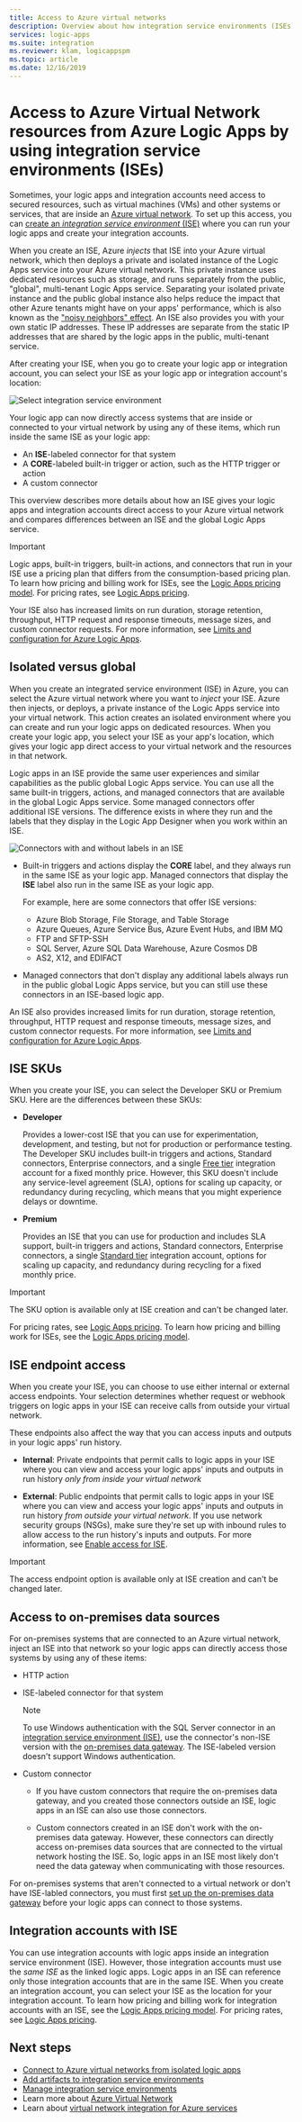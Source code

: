 ```yaml
---
title: Access to Azure virtual networks
description: Overview about how integration service environments (ISEs) help logic apps access Azure virtual networks (VNETs)
services: logic-apps
ms.suite: integration
ms.reviewer: klam, logicappspm
ms.topic: article
ms.date: 12/16/2019
---
```


# Access to Azure Virtual Network resources from Azure Logic Apps by using integration service environments (ISEs)

Sometimes, your logic apps and integration accounts need access to secured resources, 
such as virtual machines (VMs) and other systems or services, that are inside an 
[Azure virtual network](../virtual-network/virtual-networks-overview.md). 
To set up this access, you can 
[create an *integration service environment* (ISE)](../logic-apps/connect-virtual-network-vnet-isolated-environment.md) 
where you can run your logic apps and create your integration accounts.

When you create an ISE, Azure *injects* that ISE into your Azure virtual network, which then deploys a private and isolated instance of the Logic Apps service into your Azure virtual network. This private instance uses dedicated resources such as storage, 
and runs separately from the public, "global", multi-tenant Logic Apps service. 
Separating your isolated private instance and the public global 
instance also helps reduce the impact that other Azure tenants 
might have on your apps' performance, which is also known as the 
["noisy neighbors" effect](https://en.wikipedia.org/wiki/Cloud_computing_issues#Performance_interference_and_noisy_neighbors). An ISE also provides you with your own static IP addresses. These IP addresses are separate from the static IP addresses that are shared by the logic apps in the public, multi-tenant service.

After creating your ISE, when you go to create your logic app 
or integration account, you can select your ISE as your logic 
app or integration account's location:

![Select integration service environment](./media/connect-virtual-network-vnet-isolated-environment-overview/select-logic-app-integration-service-environment.png)

Your logic app can now directly access systems that are inside or connected to your virtual network by using any of these items, which run inside the same ISE as your logic app:

* An **ISE**-labeled connector for that system
* A **CORE**-labeled built-in trigger or action, such as the HTTP trigger or action
* A custom connector

This overview describes more details about how an ISE gives your logic apps 
and integration accounts direct access to your Azure virtual network and 
compares differences between an ISE and the global Logic Apps service.

> [!IMPORTANT]
> Logic apps, built-in triggers, built-in actions, and connectors that run in 
> your ISE use a pricing plan that differs from the consumption-based pricing plan. 
> To learn how pricing and billing work for ISEs, see the [Logic Apps pricing model](../logic-apps/logic-apps-pricing.md#fixed-pricing). For pricing rates, see [Logic Apps pricing](../logic-apps/logic-apps-pricing.md).
>
> Your ISE also has increased limits on run duration, storage retention, throughput, 
> HTTP request and response timeouts, message sizes, and custom connector requests. 
> For more information, see [Limits and configuration for Azure Logic Apps](logic-apps-limits-and-config.md).

<a name="difference"></a>

## Isolated versus global

When you create an integrated service environment (ISE) in Azure, you can select the Azure virtual network where you want to *inject* your ISE. Azure then injects, or deploys, a private instance of the Logic Apps service into your virtual network. This action creates an isolated environment where you can create and run your logic apps on dedicated resources. When you create your logic app, you select your ISE as your app's location, which gives your logic app direct access to your virtual network and the resources in that network.

Logic apps in an ISE provide the same user experiences and similar capabilities as the public global Logic Apps service. You can use all the same built-in triggers, actions, and managed connectors that are available in the global Logic Apps service. Some managed connectors offer additional ISE versions. The difference exists in where they run and the labels that they display in the Logic App Designer when you work within an ISE.

![Connectors with and without labels in an ISE](./media/connect-virtual-network-vnet-isolated-environment-overview/labeled-built-in-actions-triggers-managed-connectors.png)

* Built-in triggers and actions display the **CORE** label, and they always run in the same ISE as your logic app. Managed connectors that display the **ISE** label also run in the same ISE as your logic app.

  For example, here are some connectors that offer ISE versions:

  * Azure Blob Storage, File Storage, and Table Storage
  * Azure Queues, Azure Service Bus, Azure Event Hubs, and IBM MQ
  * FTP and SFTP-SSH
  * SQL Server, Azure SQL Data Warehouse, Azure Cosmos DB
  * AS2, X12, and EDIFACT

* Managed connectors that don't display any additional labels always run in the public global Logic Apps service, but you can still use these connectors in an ISE-based logic app.

An ISE also provides increased limits for run duration, storage retention, throughput, HTTP request and response timeouts, message sizes, and custom connector requests. For more information, see [Limits and configuration for Azure Logic Apps](logic-apps-limits-and-config.md).

<a name="ise-level"></a>

## ISE SKUs

When you create your ISE, you can select the Developer SKU or Premium SKU. Here are the differences between these SKUs:

* **Developer**

  Provides a lower-cost ISE that you can use for experimentation, development, and testing, but not for production or performance testing. The Developer SKU includes built-in triggers and actions, Standard connectors, Enterprise connectors, and a single [Free tier](../logic-apps/logic-apps-limits-and-config.md#artifact-number-limits) integration account for a fixed monthly price. However, this SKU doesn't include any service-level agreement (SLA), options for scaling up capacity, or redundancy during recycling, which means that you might experience delays or downtime.

* **Premium**

  Provides an ISE that you can use for production and includes SLA support, built-in triggers and actions, Standard connectors, Enterprise connectors, a single [Standard tier](../logic-apps/logic-apps-limits-and-config.md#artifact-number-limits) integration account, options for scaling up capacity, and redundancy during recycling for a fixed monthly price.

> [!IMPORTANT]
> The SKU option is available only at ISE creation and can't be changed later.

For pricing rates, see [Logic Apps pricing](https://azure.microsoft.com/pricing/details/logic-apps/). To learn how pricing and billing work for ISEs, see the [Logic Apps pricing model](../logic-apps/logic-apps-pricing.md#fixed-pricing).

<a name="endpoint-access"></a>

## ISE endpoint access

When you create your ISE, you can choose to use either internal or external access endpoints. Your selection determines whether request or webhook triggers on logic apps in your ISE can receive calls from outside your virtual network.

These endpoints also affect the way that you can access inputs and outputs in your logic apps' run history.

* **Internal**: Private endpoints that permit calls to logic apps in your ISE where you can view and access your logic apps' inputs and outputs in run history *only from inside your virtual network*

* **External**: Public endpoints that permit calls to logic apps in your ISE where you can view and access your logic apps' inputs and outputs in run history *from outside your virtual network*. If you use network security groups (NSGs), make sure they're set up with inbound rules to allow access to the run history's inputs and outputs. For more information, see [Enable access for ISE](../logic-apps/connect-virtual-network-vnet-isolated-environment.md#enable-access).

> [!IMPORTANT]
> The access endpoint option is available only at ISE creation and can't be changed later.

<a name="on-premises"></a>

## Access to on-premises data sources

For on-premises systems that are connected to an Azure virtual network, 
inject an ISE into that network so your logic apps can directly access 
those systems by using any of these items:

* HTTP action

* ISE-labeled connector for that system

  > [!NOTE]
  > To use Windows authentication with the SQL Server connector in an 
  > [integration service environment (ISE)](../logic-apps/connect-virtual-network-vnet-isolated-environment-overview.md), 
  > use the connector's non-ISE version with the [on-premises data gateway](../logic-apps/logic-apps-gateway-install.md). 
  > The ISE-labeled version doesn't support Windows authentication.

* Custom connector

  * If you have custom connectors that require the on-premises 
  data gateway, and you created those connectors outside an ISE, 
  logic apps in an ISE can also use those connectors.
  
  * Custom connectors created in an ISE don't work with the 
  on-premises data gateway. However, these connectors can 
  directly access on-premises data sources that are connected 
  to the virtual network hosting the ISE. So, logic apps in an 
  ISE most likely don't need the data gateway when communicating 
  with those resources.

For on-premises systems that aren't connected to a virtual 
network or don't have ISE-labled connectors, you must first 
[set up the on-premises data gateway](../logic-apps/logic-apps-gateway-install.md) 
before your logic apps can connect to those systems.

<a name="create-integration-account-environment"></a>

## Integration accounts with ISE

You can use integration accounts with logic apps inside an 
integration service environment (ISE). However, those integration 
accounts must use the *same ISE* as the linked logic apps. 
Logic apps in an ISE can reference only those integration accounts 
that are in the same ISE. When you create an integration account, 
you can select your ISE as the location for your integration account. To learn how pricing and billing work for integration accounts with an ISE, see the [Logic Apps pricing model](../logic-apps/logic-apps-pricing.md#fixed-pricing). For pricing rates, see [Logic Apps pricing](https://azure.microsoft.com/pricing/details/logic-apps/).

## Next steps

* [Connect to Azure virtual networks from isolated logic apps](../logic-apps/connect-virtual-network-vnet-isolated-environment.md)
* [Add artifacts to integration service environments](../logic-apps/add-artifacts-integration-service-environment-ise.md)
* [Manage integration service environments](../logic-apps/ise-manage-integration-service-environment.md)
* Learn more about [Azure Virtual Network](../virtual-network/virtual-networks-overview.md)
* Learn about [virtual network integration for Azure services](../virtual-network/virtual-network-for-azure-services.md)
